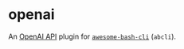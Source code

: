 # openai

An [OpenAI API](https://beta.openai.com/docs/introduction) plugin for [`awesome-bash-cli`](https://github.com/kamangir/awesome-bash-cli) (`abcli`).
